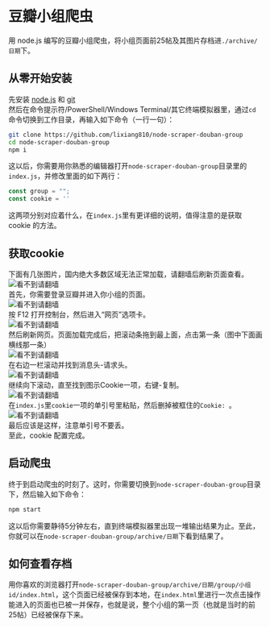 # 豆瓣小组爬虫

用 node.js 编写的豆瓣小组爬虫，将小组页面前25帖及其图片存档进`./archive/日期`下。

## 从零开始安装

先安装 [node.js](https://nodejs.org/zh-cn/download/) 和 [git](https://git-scm.com/downloads)  
然后在命令提示符/PowerShell/Windows Terminal/其它终端模拟器里，通过`cd`命令切换到工作目录，再输入如下命令（一行一句）：

```bash
git clone https://github.com/lixiang810/node-scraper-douban-group
cd node-scraper-douban-group
npm i
```

这以后，你需要用你熟悉的编辑器打开`node-scraper-douban-group`目录里的`index.js`，并修改里面的如下两行：

```js
const group = "";
const cookie = ''
```

这两项分别对应着什么，在`index.js`里有更详细的说明，值得注意的是获取 cookie 的方法。

## 获取cookie

下面有几张图片，国内绝大多数区域无法正常加载，请翻墙后刷新页面查看。  
![看不到请翻墙](https://cdn.jsdelivr.net/gh/lixiang810/fk-gfw/tutorial1/1.png)  
首先，你需要登录豆瓣并进入你小组的页面。  
![看不到请翻墙](https://cdn.jsdelivr.net/gh/lixiang810/fk-gfw/tutorial1/2.png)  
按 F12 打开控制台，然后进入“网页”选项卡。  
![看不到请翻墙](https://cdn.jsdelivr.net/gh/lixiang810/fk-gfw/tutorial1/3.png)  
然后刷新网页。页面加载完成后，把滚动条拖到最上面，点击第一条（图中下面画横线那一条）  
![看不到请翻墙](https://cdn.jsdelivr.net/gh/lixiang810/fk-gfw/tutorial1/4.png)  
在右边一栏滚动并找到消息头-请求头。  
![看不到请翻墙](https://cdn.jsdelivr.net/gh/lixiang810/fk-gfw/tutorial1/5.png)  
继续向下滚动，直至找到图示Cookie一项，右键-复制。  
![看不到请翻墙](https://cdn.jsdelivr.net/gh/lixiang810/fk-gfw/tutorial1/6.png)  
在`index.js`里`cookie`一项的单引号里粘贴，然后删掉被框住的`Cookie: `。  
![看不到请翻墙](https://cdn.jsdelivr.net/gh/lixiang810/fk-gfw/tutorial1/7.png)  
最后应该是这样，注意单引号不要丢。  
至此，cookie 配置完成。

## 启动爬虫

终于到启动爬虫的时刻了。这时，你需要切换到`node-scraper-douban-group`目录下，然后输入如下命令：

```bash
npm start
```

这以后你需要静待5分钟左右，直到终端模拟器里出现一堆输出结果为止。至此，你就可以在`node-scraper-douban-group/archive/日期`下看到结果了。

## 如何查看存档

用你喜欢的浏览器打开`node-scraper-douban-group/archive/日期/group/小组id/index.html`，这个页面已经被保存到本地，在`index.html`里进行一次点击操作能进入的页面也已被一并保存，也就是说，整个小组的第一页（也就是当时的前25帖）已经被保存下来。
